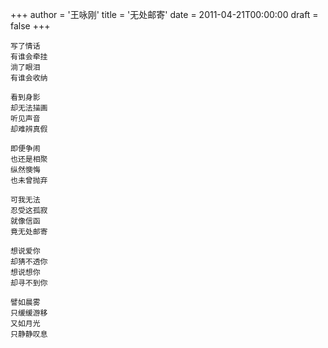 +++
author = '王咏刚'
title = '无处邮寄'
date = 2011-04-21T00:00:00
draft = false
+++

<div class="poem">

```
写了情话
有谁会牵挂
淌了眼泪
有谁会收纳

看到身影
却无法描画
听见声音
却难辨真假

即便争闹
也还是相聚
纵然懊悔
也未曾抛弃

可我无法
忍受这孤寂
就像信函
竟无处邮寄

想说爱你
却猜不透你
想说想你
却寻不到你

譬如晨雾
只缓缓游移
又如月光
只静静叹息
```

</div>
